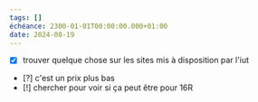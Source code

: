 ```yaml
---
tags: []
échéance: 2300-01-01T00:00:00.000+01:00
date: 2024-08-19
---
```

- [x] trouver quelque chose sur les sites mis à disposition par l'iut
- [?] c'est un prix plus bas
- [!] chercher pour voir si ça peut être pour 16R